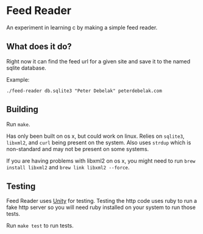 Feed Reader
===========

An experiment in learning c by making a simple feed reader.

## What does it do?

Right now it can find the feed url for a given site and save it to the named sqlite database.

Example:

```
./feed-reader db.sqlite3 "Peter Debelak" peterdebelak.com
```

## Building

Run `make`.

Has only been built on os x, but could work on linux. Relies on `sqlite3`, `libxml2`, and `curl` being present on the system. Also uses `strdup` which is non-standard and may not be present on some systems.

If you are having problems with libxml2 on os x, you might need to run `brew install libxml2` and `brew link libxml2 --force`.

## Testing

Feed Reader uses [Unity](http://www.throwtheswitch.org/unity/) for testing. Testing the http code uses ruby to run a fake http server so you will need ruby installed on your system to run those tests.

Run `make test` to run tests.
